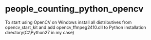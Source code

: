 # people_counting_python_opencv
To start using OpenCV on Windows install all distributives from opencv_start_kit
and add  opencv_ffmpeg2410.dll to Python installation directory(C:\Python27 in my case)